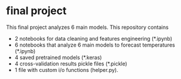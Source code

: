 # final project

This final project analyzes 6 main models.
This repository contains 
- 2 notebooks for data cleaning and features engineering (*.ipynb)
- 6 notebooks that analyze 6 main models to forecast temperatures (*.ipynb)
- 4 saved pretrained models (*.keras)
- 4 cross-validation results pickle files (*.pickle)
- 1 file with custom i/o functions (helper.py).

